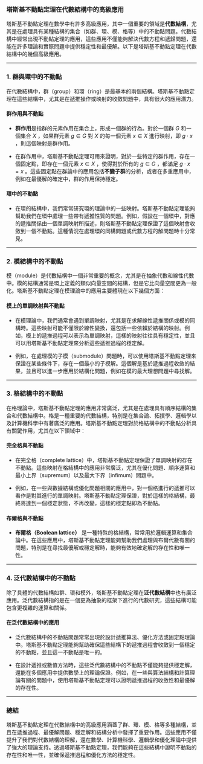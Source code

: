 ### **塔斯基不動點定理在代數結構中的高級應用**

塔斯基不動點定理在數學中有許多高級應用，其中一個重要的領域是**代數結構**，尤其是在處理具有某種結構的集合（如群、環、模、格等）中的不動點問題。代數結構中經常出現不動點定理的應用，這些應用不僅能夠解決代數方程和遞歸問題，還能在許多理論和實際問題中提供穩定性和最優解。以下是塔斯基不動點定理在代數結構中的幾個高級應用。

---

### **1. 群與環中的不動點**

在代數結構中，群（group）和環（ring）是最基本的兩個結構。塔斯基不動點定理在這些結構中，尤其是在遞推操作或映射的收斂問題中，具有很大的應用潛力。

#### **群作用與不動點**

- **群作用**是指群的元素作用在集合上，形成一個群的行為。對於一個群  $`G`$  和一個集合  $`X`$ ，如果群元素  $`g \in G`$  對  $`X`$  的每一個元素  $`x \in X`$  進行映射，即  $`g \cdot x`$ ，則這個映射是群作用。

- 在群作用中，塔斯基不動點定理可用來證明，對於一些特定的群作用，存在一個固定點，即存在一個元素  $`x \in X`$ ，使得對於所有的  $`g \in G`$ ，都滿足  $`g \cdot x = x`$ 。這些固定點在群論中的應用包括**不變子群**的分析，或者在多重應用中，例如在最優解的確定中，群的作用保持穩定。

#### **環中的不動點**

- 在環的結構中，我們常常研究環的理論中的一些映射。塔斯基不動點定理能夠幫助我們在環中處理一些帶有遞推性質的問題。例如，假設在一個環中，對應的遞推關係由一個單調映射所描述，則塔斯基不動點定理保證了這個映射會收斂到一個不動點。這種情況在處理環的同構問題或代數方程的解問題時十分常見。

---

### **2. 模結構中的不動點**

模（module）是代數結構中一個非常重要的概念，尤其是在抽象代數和線性代數中。模的結構通常是環上定義的類似向量空間的結構，但是它比向量空間更為一般化。塔斯基不動點定理在模理論中的應用主要體現在以下幾個方面：

#### **模上的單調映射與不動點**

- 在模理論中，我們通常會遇到單調映射，尤其是在求解線性遞推關係或模的同構時。這些映射可能不僅限於線性變換，還包括一些依賴於結構的映射。例如，模上的遞推過程可以表示為單調映射，這樣的映射往往具有穩定性，並且可以用塔斯基不動點定理來分析這些遞推過程的穩定解。

- 例如，在處理模的子模（submodule）問題時，可以使用塔斯基不動點定理來保證在某些條件下，存在一個最小的子模解。這個解是基於遞推過程收斂的結果，並且可以進一步應用於結構化問題，例如在模的最大理想問題中尋找解。

---

### **3. 格結構中的不動點**

在格理論中，塔斯基不動點定理的應用非常廣泛，尤其是在處理具有順序結構的集合和代數結構中。格是一種重要的代數結構，特別是在集合論、拓撲學、邏輯學以及計算機科學中有著廣泛的應用。塔斯基不動點定理對於格結構中的不動點分析具有關鍵作用，尤其在以下領域中：

#### **完全格與不動點**

- 在完全格（complete lattice）中，塔斯基不動點定理保證了單調映射的存在不動點。這些映射在格結構中的應用非常廣泛，尤其在優化問題、順序運算和最小上界（supremum）以及最大下界（infimum）問題中。

- 例如，在一些與數據結構或優化問題相關的應用中，對一個格進行的遞推可以看作是對其進行的單調映射。塔斯基不動點定理保證，對於這樣的格結構，最終將達到一個穩定狀態，不再改變，這樣的穩定點即為不動點。

#### **布爾格與不動點**

- **布爾格（Boolean lattice）** 是一種特殊的格結構，常常用於邏輯運算和集合論中。在這些應用中，塔斯基不動點定理能夠幫助我們處理與布爾代數有關的問題，特別是在尋找最優解或穩定解時，能夠有效地確定解的存在性和唯一性。

---

### **4. 泛代數結構中的不動點**

除了具體的代數結構如群、環和模外，塔斯基不動點定理在**泛代數結構**中也有廣泛應用。泛代數結構指的是在一個更為抽象的框架下進行的代數研究，這些結構可能包含更複雜的運算和關係。

#### **在泛代數結構中的應用**

- 泛代數結構中的不動點問題常常出現於設計遞推算法、優化方法或固定點理論中。塔斯基不動點定理能夠幫助確保這些結構下的遞推過程會收斂到一個穩定的不動點，並且這一不動點是唯一的。

- 在設計遞推或數值方法時，這些泛代數結構中的不動點不僅能夠提供穩定解，還能在多個應用中提供數學上的理論保證。例如，在一些與算法結構和計算理論有關的問題中，使用塔斯基不動點定理可以證明遞推過程的收斂性和最優解的存在性。

---

### **總結**

塔斯基不動點定理在代數結構中的高級應用涵蓋了群、環、模、格等多種結構，並且在遞推過程、最優解問題、穩定解和結構分析中發揮了重要作用。這些應用不僅提升了我們對代數結構的理解，還在數學、計算機科學、邏輯學和優化理論中提供了強大的理論支持。透過塔斯基不動點定理，我們能夠在這些結構中證明不動點的存在性和唯一性，並確保遞推過程和優化方法的穩定性。